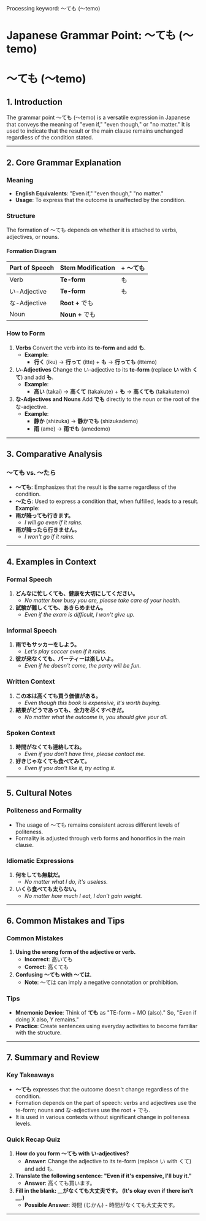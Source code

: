 Processing keyword: ～ても (〜temo)
# Japanese Grammar Point: ～ても (〜temo)
# ～ても (〜temo)
## 1. Introduction
The grammar point ～ても (〜temo) is a versatile expression in Japanese that conveys the meaning of "even if," "even though," or "no matter." It is used to indicate that the result or the main clause remains unchanged regardless of the condition stated.

---
## 2. Core Grammar Explanation
### Meaning
- **English Equivalents**: "Even if," "even though," "no matter."
- **Usage**: To express that the outcome is unaffected by the condition.
### Structure
The formation of ～ても depends on whether it is attached to verbs, adjectives, or nouns.
#### Formation Diagram
| Part of Speech | Stem Modification | + ～ても |
|----------------|-------------------|--------|
| Verb           | **Te-form**       | も     |
| い-Adjective    | **Te-form**       | も     |
| な-Adjective    | **Root +** でも   |        |
| Noun           | **Noun +** でも   |        |
### How to Form
1. **Verbs**
   Convert the verb into its **te-form** and add **も**.
   - **Example**:
     - **行く** (iku) → **行って** (itte) + **も** → **行っても** (ittemo)
2. **い-Adjectives**
   Change the い-adjective to its **te-form** (replace **い** with **くて**) and add **も**.
   - **Example**:
     - **高い** (takai) → **高くて** (takakute) + **も** → **高くても** (takakutemo)
3. **な-Adjectives and Nouns**
   Add **でも** directly to the noun or the root of the な-adjective.
   - **Example**:
     - **静か** (shizuka) → **静かでも** (shizukademo)
     - **雨** (ame) → **雨でも** (amedemo)
---
## 3. Comparative Analysis
### ～ても vs. ～たら
- **～ても**: Emphasizes that the result is the same regardless of the condition.
- **～たら**: Used to express a condition that, when fulfilled, leads to a result.
**Example**:
- **雨が降っても行きます。**
  - *I will go even if it rains.*
- **雨が降ったら行きません。**
  - *I won't go if it rains.*
---
## 4. Examples in Context
### Formal Speech
1. **どんなに忙しくても、健康を大切にしてください。**
   - *No matter how busy you are, please take care of your health.*
2. **試験が難しくても、あきらめません。**
   - *Even if the exam is difficult, I won't give up.*
### Informal Speech
1. **雨でもサッカーをしよう。**
   - *Let's play soccer even if it rains.*
2. **彼が来なくても、パーティーは楽しいよ。**
   - *Even if he doesn't come, the party will be fun.*
### Written Context
1. **この本は高くても買う価値がある。**
   - *Even though this book is expensive, it's worth buying.*
2. **結果がどうであっても、全力を尽くすべきだ。**
   - *No matter what the outcome is, you should give your all.*
### Spoken Context
1. **時間がなくても連絡してね。**
   - *Even if you don't have time, please contact me.*
2. **好きじゃなくても食べてみて。**
   - *Even if you don't like it, try eating it.*
---
## 5. Cultural Notes
### Politeness and Formality
- The usage of ～ても remains consistent across different levels of politeness.
- Formality is adjusted through verb forms and honorifics in the main clause.
### Idiomatic Expressions
1. **何をしても無駄だ。**
   - *No matter what I do, it's useless.*
2. **いくら食べても太らない。**
   - *No matter how much I eat, I don't gain weight.*
---
## 6. Common Mistakes and Tips
### Common Mistakes
1. **Using the wrong form of the adjective or verb.**
   - **Incorrect**: 高いても
   - **Correct**: 高くても
2. **Confusing ～ても with ～ては.**
   - **Note**: ～ては can imply a negative connotation or prohibition.
### Tips
- **Mnemonic Device**: Think of **ても** as "TE-form + MO (also)." So, "Even if doing X also, Y remains."
- **Practice**: Create sentences using everyday activities to become familiar with the structure.
---
## 7. Summary and Review
### Key Takeaways
- **～ても** expresses that the outcome doesn't change regardless of the condition.
- Formation depends on the part of speech: verbs and adjectives use the te-form; nouns and な-adjectives use the root + でも.
- It is used in various contexts without significant change in politeness levels.
### Quick Recap Quiz
1. **How do you form ～ても with い-adjectives?**
   - **Answer**: Change the adjective to its te-form (replace い with くて) and add も.
2. **Translate the following sentence: "Even if it's expensive, I'll buy it."**
   - **Answer**: 高くても買います。
3. **Fill in the blank: __がなくても大丈夫です。 (It's okay even if there isn't __.)**
   - **Possible Answer**: 時間 (じかん) - 時間がなくても大丈夫です。
---
